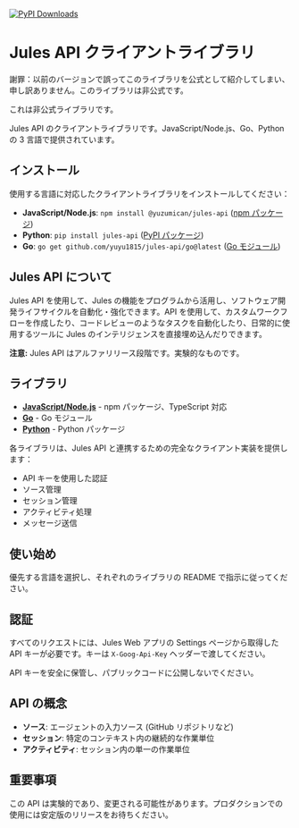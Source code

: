 [![PyPI Downloads](https://static.pepy.tech/personalized-badge/jules-api?period=total&units=INTERNATIONAL_SYSTEM&left_color=BLACK&right_color=GREEN&left_text=downloads)](https://pepy.tech/projects/jules-api)

# Jules API クライアントライブラリ

謝罪：以前のバージョンで誤ってこのライブラリを公式として紹介してしまい、申し訳ありません。このライブラリは非公式です。

これは非公式ライブラリです。

Jules API のクライアントライブラリです。JavaScript/Node.js、Go、Python の 3 言語で提供されています。

## インストール

使用する言語に対応したクライアントライブラリをインストールしてください：

- **JavaScript/Node.js**: `npm install @yuzumican/jules-api` ([npm パッケージ](https://www.npmjs.com/package/@yuzumican/jules-api))
- **Python**: `pip install jules-api` ([PyPI パッケージ](https://pypi.org/project/jules-api/1.0/))
- **Go**: `go get github.com/yuyu1815/jules-api/go@latest` ([Go モジュール](https://github.com/yuyu1815/jules-api/tree/main/go))

## Jules API について

Jules API を使用して、Jules の機能をプログラムから活用し、ソフトウェア開発ライフサイクルを自動化・強化できます。API を使用して、カスタムワークフローを作成したり、コードレビューのようなタスクを自動化したり、日常的に使用するツールに Jules のインテリジェンスを直接埋め込んだりできます。

**注意:** Jules API はアルファリリース段階です。実験的なものです。

## ライブラリ

- [**JavaScript/Node.js**](https://github.com/yuyu1815/jules-api/tree/main/js) - npm パッケージ、TypeScript 対応
- [**Go**](https://github.com/yuyu1815/jules-api/tree/main/go) - Go モジュール
- [**Python**](https://github.com/yuyu1815/jules-api/tree/main/py) - Python パッケージ

各ライブラリは、Jules API と連携するための完全なクライアント実装を提供します：

- API キーを使用した認証
- ソース管理
- セッション管理
- アクティビティ処理
- メッセージ送信

## 使い始め

優先する言語を選択し、それぞれのライブラリの README で指示に従ってください。

## 認証

すべてのリクエストには、Jules Web アプリの Settings ページから取得した API キーが必要です。キーは `X-Goog-Api-Key` ヘッダーで渡してください。

API キーを安全に保管し、パブリックコードに公開しないでください。

## API の概念

- **ソース**: エージェントの入力ソース (GitHub リポジトリなど)
- **セッション**: 特定のコンテキスト内の継続的な作業単位
- **アクティビティ**: セッション内の単一の作業単位

## 重要事項

この API は実験的であり、変更される可能性があります。プロダクションでの使用には安定版のリリースをお待ちください。
